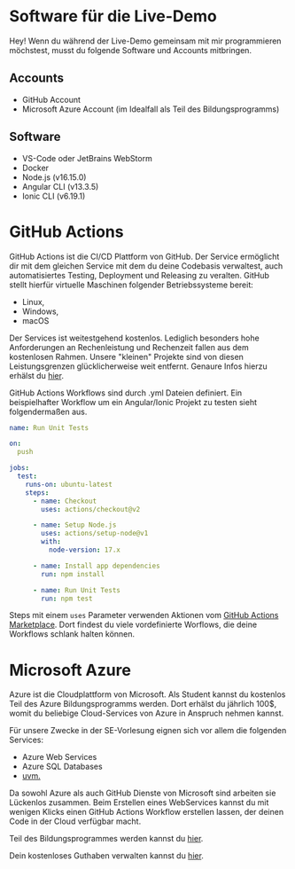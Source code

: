 # Software für die Live-Demo

Hey! Wenn du während der Live-Demo gemeinsam mit mir programmieren möchstest, musst du folgende Software und Accounts mitbringen.

## Accounts
- GitHub Account
- Microsoft Azure Account (im Idealfall als Teil des Bildungsprogramms)

## Software
- VS-Code oder JetBrains WebStorm
- Docker
- Node.js (v16.15.0)
- Angular CLI (v13.3.5)
- Ionic CLI (v6.19.1)

# GitHub Actions

GitHub Actions ist die CI/CD Plattform von GitHub. Der Service ermöglicht dir mit dem gleichen Service mit dem du deine Codebasis verwaltest, auch automatisiertes Testing, Deployment und Releasing zu veralten. GitHub stellt hierfür virtuelle Maschinen folgender Betriebssysteme bereit:

- Linux,
- Windows,
- macOS

Der Services ist weitestgehend kostenlos. Lediglich besonders hohe Anforderungen an Rechenleistung und Rechenzeit fallen aus dem kostenlosen Rahmen. Unsere "kleinen" Projekte sind von diesen Leistungsgrenzen glücklicherweise weit entfernt. Genaure Infos hierzu erhälst du [hier](https://docs.github.com/en/actions/learn-github-actions/usage-limits-billing-and-administration).

GitHub Actions Workflows sind durch .yml Dateien definiert. Ein beispielhafter Workflow um ein Angular/Ionic Projekt zu testen sieht folgendermaßen aus.

```YAML
name: Run Unit Tests

on:
  push

jobs:
  test:
    runs-on: ubuntu-latest
    steps:
      - name: Checkout
        uses: actions/checkout@v2

      - name: Setup Node.js
        uses: actions/setup-node@v1
        with:
          node-version: 17.x

      - name: Install app dependencies
        run: npm install

      - name: Run Unit Tests
        run: npm test
```

Steps mit einem `uses` Parameter verwenden Aktionen vom [GitHub Actions Marketplace](https://github.com/marketplace?type=actions). Dort findest du viele vordefinierte Worflows, die deine Workflows schlank halten können.

# Microsoft Azure

Azure ist die Cloudplattform von Microsoft. Als Student kannst du kostenlos Teil des Azure Bildungsprogramms werden. Dort erhälst du jährlich 100$, womit du beliebige Cloud-Services von Azure in Anspruch nehmen kannst.

Für unsere Zwecke in der SE-Vorlesung eignen sich vor allem die folgenden Services:
- Azure Web Services
- Azure SQL Databases
- [uvm.](https://azure.microsoft.com/de-de/free/students/)

Da sowohl Azure als auch GitHub Dienste von Microsoft sind arbeiten sie Lückenlos zusammen. Beim Erstellen eines WebServices kannst du mit wenigen Klicks einen GitHub Actions Workflow erstellen lassen, der deinen Code in der Cloud verfügbar macht.

Teil des Bildungsprogrammes werden kannst du [hier](https://azure.microsoft.com/de-de/free/students/).

Dein kostenloses Guthaben verwalten kannst du [hier](https://www.microsoftazuresponsorships.com/).